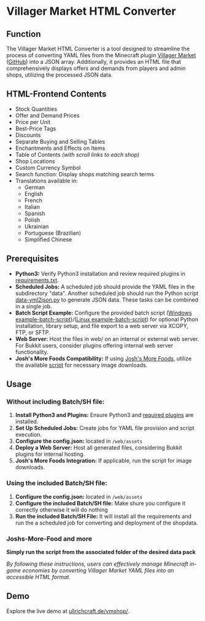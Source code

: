 # Villager Market HTML Converter

## Function

The Villager Market HTML Converter is a tool designed to streamline the process of converting YAML files from the Minecraft plugin [Villager Market](https://www.spigotmc.org/resources/villager-market-the-ultimate-shop-plugin.82965/) ([GitHub](https://github.com/Bestem0r/VillagerMarket)) into a JSON array. Additionally, it provides an HTML file that comprehensively displays offers and demands from players and admin shops, utilizing the processed JSON data.

## HTML-Frontend Contents

- Stock Quantities
- Offer and Demand Prices
- Price per Unit
- Best-Price Tags
- Discounts
- Separate Buying and Selling Tables
- Enchantments and Effects on Items
- Table of Contents *(with scroll links to each shop)*
- Shop Locations
- Custom Currency Symbol
- Search function: Display shops matching search terms
- Translations available in:
  - German
  - English
  - French
  - Italian
  - Spanish
  - Polish
  - Ukrainian
  - Portuguese (Brazilian)
  - Simplified Chinese

## Prerequisites

- **Python3:** Verify Python3 installation and review required plugins in [requirements.txt](requirements.txt).
- **Scheduled Jobs:** A scheduled job should provide the YAML files in the subdirectory "data". Another scheduled job should run the Python script [data-yml2json.py](data-yml2json.py)  to generate JSON data. These tasks can be combined in a single job.
- **Batch Script Example:** Configure the provided batch script ([Windows example-batch-script](mc-dealer-copy-execute.bat))/([Linux example-batch-script](mc-dealer-copy-execute.sh)) for optional Python installation, library setup, and file export to a web server via XCOPY, FTP, or SFTP.
- **Web Server:** Host the files in web/ on an internal or external web server. For Bukkit users, consider plugins offering internal web server functionality.
- **Josh's More Foods Compatibility:** If using [Josh's More Foods](https://modrinth.com/datapack/joshs-more-foods/), utilize the available [script](assets/items/joshs-more-foods/rp-downloader.py) for necessary image downloads.

## Usage

### Without including Batch/SH file:
1. **Install Python3 and Plugins:** Ensure Python3 and [required plugins](https://github.com/CptGummiball/mc-dealer-yml2json-fork/blob/main/requirements.txt) are installed.
2. **Set Up Scheduled Jobs:** Create jobs for YAML file provision and script execution.
3. **Configure the config.json:** located in `/web/assets`
4. **Deploy a Web Server:** Host all generated files, considering Bukkit plugins for internal hosting.
5. **Josh's More Foods Integration:** If applicable, run the script for image downloads.

### Using the included Batch/SH file:
1. **Configure the config.json:** located in `/web/assets`
2. **Configure the included Batch/SH file:** Make shure you configure it correctly otherwise it will do nothing
3. **Run the included Batch/SH File:** It will install all the requirements and run the a scheduled job for converting and deployment of the shopdata.

### Joshs-More-Food and more
**Simply run the script from the associated folder of the desired data pack**

*By following these instructions, users can effectively manage Minecraft in-game economies by converting Villager Market YAML files into an accessible HTML format.*

## Demo

Explore the live demo at [ullrichcraft.de/vmshop/](https://ullrichcraft.de/vmshop/).


